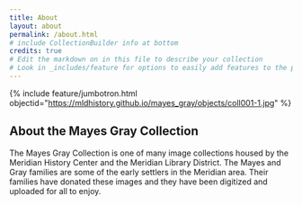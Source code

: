 ```yaml
---
title: About
layout: about
permalink: /about.html
# include CollectionBuilder info at bottom
credits: true
# Edit the markdown on in this file to describe your collection
# Look in _includes/feature for options to easily add features to the page
---
```


{% include feature/jumbotron.html objectid="https://mldhistory.github.io/mayes_gray/objects/coll001-1.jpg" %}

## About the Mayes Gray Collection

The Mayes Gray Collection is one of many image collections housed by the Meridian History Center and the Meridian Library District. The Mayes and Gray families are some of the early settlers in the Meridian area. Their families have donated these images and they have been digitized and uploaded for all to enjoy.
